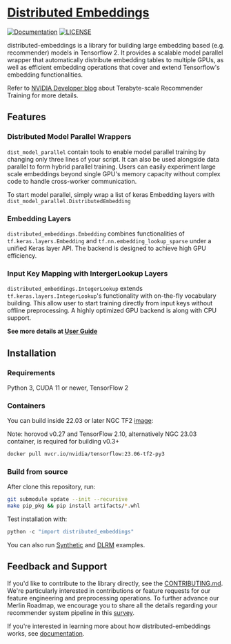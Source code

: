# [Distributed Embeddings](https://github.com/NVIDIA-Merlin/distributed-embeddings)

[![Documentation](https://img.shields.io/badge/documentation-blue.svg)](https://nvidia-merlin.github.io/distributed-embeddings/Introduction.html)
[![LICENSE](https://img.shields.io/github/license/NVIDIA-Merlin/NVTabular)](https://github.com/NVIDIA-Merlin/distributed-embeddingsb/blob/main/LICENSE)

distributed-embeddings is a library for building large embedding based (e.g. recommender) models in Tensorflow 2. It provides a scalable model parallel wrapper that automatically distribute embedding tables to multiple GPUs, as well as efficient embedding operations that cover and extend Tensorflow's embedding functionalities.

Refer to [NVIDIA Developer blog](https://developer.nvidia.com/blog/fast-terabyte-scale-recommender-training-made-easy-with-nvidia-merlin-distributed-embeddings/) about Terabyte-scale Recommender Training for more details.

## Features

### Distributed Model Parallel Wrappers
`dist_model_parallel` contain tools to enable model parallel training by changing only three lines of your script. It can also be used alongside data parallel to form hybrid parallel training. Users can easily experiment large scale embeddings beyond single GPU's memory capacity without complex code to handle cross-worker communication.

To start model parallel, simply wrap a list of keras Embedding layers with `dist_model_parallel.DistributedEmbedding`

### Embedding Layers

`distributed_embeddings.Embedding` combines functionalities of `tf.keras.layers.Embedding` and `tf.nn.embedding_lookup_sparse` under a unified Keras layer API. The backend is designed to achieve high GPU efficiency.

### Input Key Mapping with IntergerLookup Layers

`distributed_embeddings.IntegerLookup` extends `tf.keras.layers.IntegerLookup`'s functionality with on-the-fly vocabulary building. This allow user to start training directly from input keys without offline preprocessing. A highly optimized GPU backend is along with CPU support.

**See more details at [User Guide](https://nvidia-merlin.github.io/distributed-embeddings/userguide.html)**

## Installation
### Requirements
Python 3, CUDA 11 or newer, TensorFlow 2
### Containers ###
You can build inside 22.03 or later NGC TF2 [image](https://catalog.ngc.nvidia.com/orgs/nvidia/containers/tensorflow):

Note: horovod v0.27 and TensorFlow 2.10, alternatively NGC 23.03 container, is required for building v0.3+
```bash
docker pull nvcr.io/nvidia/tensorflow:23.06-tf2-py3
```
### Build from source

After clone this repository, run:
```bash
git submodule update --init --recursive
make pip_pkg && pip install artifacts/*.whl
```
Test installation with:
```python
python -c "import distributed_embeddings"
```
You can also run [Synthetic](https://github.com/NVIDIA-Merlin/distributed-embeddings/tree/main/examples/benchmarks/synthetic_models) and [DLRM](https://github.com/NVIDIA-Merlin/distributed-embeddings/blob/main/examples/dlrm/main.py) examples.

## Feedback and Support

If you'd like to contribute to the library directly, see the [CONTRIBUTING.md](https://github.com/NVIDIA-Merlin/distributed-embeddings/blob/main/CONTRIBUTING.md). We're particularly interested in contributions or feature requests for our feature engineering and preprocessing operations. To further advance our Merlin Roadmap, we encourage you to share all the details regarding your recommender system pipeline in this [survey](https://developer.nvidia.com/merlin-devzone-survey).

If you're interested in learning more about how distributed-embeddings works, see [documentation]( https://nvidia-merlin.github.io/distributed-embeddings/Introduction.html).
